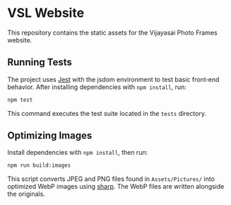 # VSL Website

This repository contains the static assets for the Vijayasai Photo Frames website.

## Running Tests

The project uses [Jest](https://jestjs.io/) with the jsdom environment to test basic front‑end behavior. After installing dependencies with `npm install`, run:

```bash
npm test
```

This command executes the test suite located in the `tests` directory.

## Optimizing Images

Install dependencies with `npm install`, then run:

```bash
npm run build:images
```

This script converts JPEG and PNG files found in `Assets/Pictures/` into optimized WebP images using [sharp](https://github.com/lovell/sharp). The WebP files are written alongside the originals.
